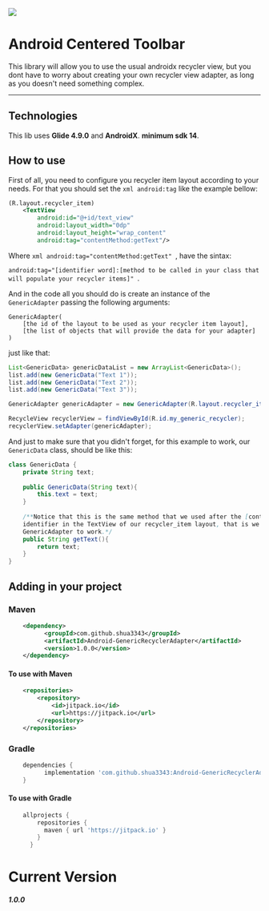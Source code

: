 [![](https://jitpack.io/v/shua3343/Android-GenericRecyclerAdapter.svg)](https://jitpack.io/#shua3343/Android-GenericRecyclerAdapter)

# Android Centered Toolbar

This library will allow you to use the usual androidx recycler view, but you dont have to worry about creating your own recycler view adapter, as long as you doesn't need something complex.
___

## Technologies
 This lib uses **Glide 4.9.0** and **AndroidX**.
 **minimum sdk 14**.
 
## How to use

First of all, you need to configure you recycler item layout according to your needs.
For that you should set the ```xml android:tag``` like the example bellow:

```xml
(R.layout.recycler_item)
    <TextView
        android:id="@+id/text_view"
        android:layout_width="0dp"
        android:layout_height="wrap_content"
        android:tag="contentMethod:getText"/>
```

Where ```xml android:tag="contentMethod:getText" ```, have the sintax:

```android:tag="[identifier word]:[method to be called in your class that will populate your recycler items]" ```.

And in the code all you should do is create an instance of the ```GenericAdapter``` passing the following arguments:

``` 
GenericAdapter(
	[the id of the layout to be used as your recycler item layout], 
	[the list of objects that will provide the data for your adapter]
)
```

just like that:
```java
List<GenericData> genericDataList = new ArrayList<GenericData>();
list.add(new GenericData("Text 1"));
list.add(new GenericData("Text 2"));
list.add(new GenericData("Text 3"));

GenericAdapter genericAdapter = new GenericAdapter(R.layout.recycler_item, genericDataList);

RecycleView recyclerView = findViewById(R.id.my_generic_recycler);
recyclerView.setAdapter(genericAdapter);
```

And just to make sure that you didn't forget, for this example to work, our ```GenericData``` class, should be like this:
```java
class GenericData {
	private String text;
	
	public GenericData(String text){
		this.text = text;
	}
	
	/**Notice that this is the same method that we used after the [contentMethod]
	identifier in the TextView of our recycler_item layout, that is we need that method for our 
	GenericAdapter to work.*/
	public String getText(){
		return text;
	}
}
```

## Adding in your project

### Maven

```xml
    <dependency>
          <groupId>com.github.shua3343</groupId>
          <artifactId>Android-GenericRecyclerAdapter</artifactId>
          <version>1.0.0</version>
    </dependency>
``` 
#### To use with Maven
```xml
    <repositories>
		<repository>
		    <id>jitpack.io</id>
		    <url>https://jitpack.io</url>
		</repository>
	</repositories>
```

### Gradle

```groovy
    dependencies {
          implementation 'com.github.shua3343:Android-GenericRecyclerAdapter:1.0.0'
    }
```
#### To use with Gradle
```groovy
    allprojects {
        repositories {
          maven { url 'https://jitpack.io' }
        }
      }
```

# Current Version
##### 1.0.0
